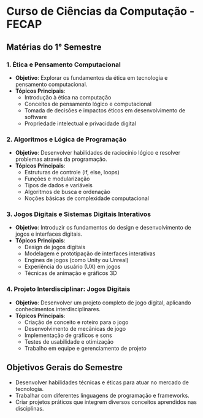 # Curso de Ciências da Computação - FECAP

## Matérias do 1° Semestre 

### 1. **Ética e Pensamento Computacional**
   - **Objetivo**: Explorar os fundamentos da ética em tecnologia e pensamento computacional.
   - **Tópicos Principais**:
     - Introdução à ética na computação
     - Conceitos de pensamento lógico e computacional
     - Tomada de decisões e impactos éticos em desenvolvimento de software
     - Propriedade intelectual e privacidade digital

### 2. **Algoritmos e Lógica de Programação**
   - **Objetivo**: Desenvolver habilidades de raciocínio lógico e resolver problemas através da programação.
   - **Tópicos Principais**:
     - Estruturas de controle (if, else, loops)
     - Funções e modularização
     - Tipos de dados e variáveis
     - Algoritmos de busca e ordenação
     - Noções básicas de complexidade computacional

### 3. **Jogos Digitais e Sistemas Digitais Interativos**
   - **Objetivo**: Introduzir os fundamentos do design e desenvolvimento de jogos e interfaces digitais.
   - **Tópicos Principais**:
     - Design de jogos digitais
     - Modelagem e prototipação de interfaces interativas
     - Engines de jogos (como Unity ou Unreal)
     - Experiência do usuário (UX) em jogos
     - Técnicas de animação e gráficos 3D

### 4. **Projeto Interdisciplinar: Jogos Digitais**
   - **Objetivo**: Desenvolver um projeto completo de jogo digital, aplicando conhecimentos interdisciplinares.
   - **Tópicos Principais**:
     - Criação de conceito e roteiro para o jogo
     - Desenvolvimento de mecânicas de jogo
     - Implementação de gráficos e sons
     - Testes de usabilidade e otimização
     - Trabalho em equipe e gerenciamento de projeto

## Objetivos Gerais do Semestre
- Desenvolver habilidades técnicas e éticas para atuar no mercado de tecnologia.
- Trabalhar com diferentes linguagens de programação e frameworks.
- Criar projetos práticos que integrem diversos conceitos aprendidos nas disciplinas.

